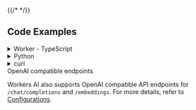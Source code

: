 {{/* */}}
## Code Examples

<details>
  <summary>Worker - TypeScript</summary>

```ts
export interface Env {
  AI: Ai;
}

export default {
  async fetch(request, env): Promise<Response> {

    // Can be a string or array of strings]
    const stories = [
      "This is a story about an orange cloud",
      "This is a story about a llama",
      "This is a story about a hugging emoji",
    ];

    const embeddings = await env.AI.run(
      "{{ .Page.Params.model.name }}",
      {
        text: stories,
      }
    );

    return Response.json(embeddings);
  },
} satisfies ExportedHandler<Env>;
```

</details>

<details>
  <summary>Python</summary>

```py
import os
import requests


ACCOUNT_ID = "your-account-id"
AUTH_TOKEN = os.environ.get("CLOUDFLARE_AUTH_TOKEN")

stories = [
  'This is a story about an orange cloud',
  'This is a story about a llama',
  'This is a story about a hugging emoji'
]

response = requests.post(
  f"https://api.cloudflare.com/client/v4/accounts/{ACCOUNT_ID}/ai/run/{{ .Page.Params.model.name }}",
  headers={"Authorization": "Bearer {AUTH_TOKEN}"},
  json={"text": stories}
)

print(response.json())
```

</details>

<details>
  <summary>curl</summary>

```bash
curl https://api.cloudflare.com/client/v4/accounts/$CLOUDFLARE_ACCOUNT_ID/ai/run/{{ .Page.Params.model.name }} \
  -X POST \
  -H "Authorization: Bearer $CLOUDFLARE_API_TOKEN" \
  -d '{ "text": ["This is a story about an orange cloud", "This is a story about a llama", "This is a story about a hugging emoji"] }'
```

</details>

<aside class="DocsMarkdown--aside" role="note" data-type="note">

<div class="DocsMarkdown--aside-header">OpenAI compatible endpoints</div>

Workers AI also supports OpenAI compatible API endpoints for `/chat/completions` and `/embeddings`. For more details, refer to [Configurations](/workers-ai/configuration/open-ai-compatibility/).

</aside>
